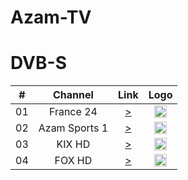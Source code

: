 <h1>Azam-TV</h1>

<h1>DVB-S</h2>

| #   | Channel           | Link  | Logo |
|:---:|:-----------------:|:-----:|:-----:
| 01  | France 24 | [>](http://f24hls-i.akamaihd.net/hls/live/221147/F24_EN_HI_HLS/master_2000.m3u8) | <img height="20" src="https://raw.githubusercontent.com/Tapiosinn/tv-logos/master/countries/france/france-24-fr.png"/> |
| 02  | Azam Sports 1 | [>](https://1446000130.rsc.cdn77.org/1446000130/manifest.m3u8) | <img height="20" src="https://azamtv.co.tz/mal//assets/images/img-logo-affix.png"/> |
| 03  | KIX HD | [>](https://livecdn.fptplay.net/hda/kixhd_hls.smil/chunklist.m3u8) | <img height="20" src="https://rndcdn.dstv.com/dstvcms/2020/09/29/KIX_logo_4-4_xlrg.png"/> |
| 04  | FOX HD | [>](http://livecdn.fptplay.net/foxlive/foxhd_hls.smil/chunklist.m3u8) | <img height="20" src="http://schedulesdirect-api20141201.s3.us-east-1.amazonaws.com/assets/stationLogos/s58972_dark_360w_270h.png"/> |

